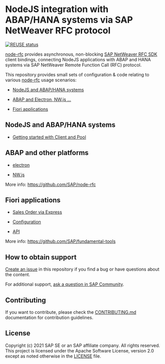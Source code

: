 # NodeJS integration with ABAP/HANA systems via SAP NetWeaver RFC protocol <!-- omit in toc -->

[![REUSE status](https://api.reuse.software/badge/github.com/SAP-samples/node-rfc-samples)](https://api.reuse.software/info/github.com/SAP-samples/node-rfc-samples)

[node-rfc](https://github.com/SAP/node-rfc) provides asynchronous, non-blocking [SAP NetWeaver RFC SDK](https://support.sap.com/en/product/connectors/nwrfcsdk.html) client bindings, connecting NodeJS applications with ABAP and HANA systems via SAP NetWeaver Remote Function Call (RFC) protocol.

This repository provides small sets of configuration & code relating to various [node-rfc](https://github.com/SAP/node-rfc) usage scenarios:

- [NodeJS and ABAP/HANA systems](#nodejs-and-abaphana-systems--)

- [ABAP and Electron, NW.js ...](#abap-and-other-platforms--)

- [Fiori applications](#fiori-applications--)

## NodeJS and ABAP/HANA systems  <!-- omit in toc -->

- [Getting started with Client and Pool](./integration/client-pool)

## ABAP and other platforms  <!-- omit in toc -->

- [electron](./frameworks/electron-quick-start)

- [NW.js](./frameworks/nwjs-quick-start)

More info: https://github.com/SAP/node-rfc

## Fiori applications  <!-- omit in toc -->

- [Sales Order via Express](./integration/express)

- [Configuration](./fundamental-tools/config)

- [API](./fundamental-tools/api)

More info: https://github.com/SAP/fundamental-tools

## How to obtain support  <!-- omit in toc -->

[Create an issue](https://github.com/SAP-samples/node-rfc-samples/issues) in this repository if you find a bug or have questions about the content.

For additional support, [ask a question in SAP Community](https://answers.sap.com/questions/ask.html).

## Contributing  <!-- omit in toc -->

If you want to contribute, please check the [CONTRIBUTING.md](CONTRIBUTING.md) documentation for contribution guidelines.

## License  <!-- omit in toc -->

Copyright (c) 2021 SAP SE or an SAP affiliate company. All rights reserved. This project is licensed under the Apache Software License, version 2.0 except as noted otherwise in the [LICENSE](LICENSES/Apache-2.0.txt) file.


